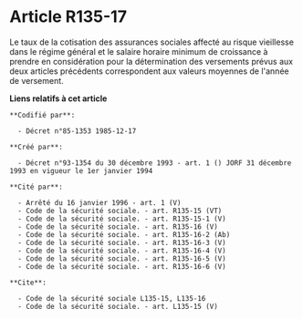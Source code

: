 # Article R135-17

Le taux de la cotisation des assurances sociales affecté au risque vieillesse dans le régime général et le salaire horaire
minimum de croissance à prendre en considération pour la détermination des versements prévus aux deux articles précédents
correspondent aux valeurs moyennes de l'année de versement.

**Liens relatifs à cet article**

	**Codifié par**:

	  - Décret n°85-1353 1985-12-17

	**Créé par**:

	  - Décret n°93-1354 du 30 décembre 1993 - art. 1 () JORF 31 décembre 1993 en vigueur le 1er janvier 1994

	**Cité par**:

	  - Arrêté du 16 janvier 1996 - art. 1 (V)
	  - Code de la sécurité sociale. - art. R135-15 (VT)
	  - Code de la sécurité sociale. - art. R135-15-1 (V)
	  - Code de la sécurité sociale. - art. R135-16 (V)
	  - Code de la sécurité sociale. - art. R135-16-2 (Ab)
	  - Code de la sécurité sociale. - art. R135-16-3 (V)
	  - Code de la sécurité sociale. - art. R135-16-4 (V)
	  - Code de la sécurité sociale. - art. R135-16-5 (V)
	  - Code de la sécurité sociale. - art. R135-16-6 (V)

	**Cite**:

	  - Code de la sécurité sociale L135-15, L135-16
	  - Code de la sécurité sociale. - art. L135-15 (V)
